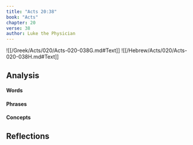 ```yaml
---
title: "Acts 20:38"
book: "Acts"
chapter: 20
verse: 38
author: Luke the Physician
---
```

![[/Greek/Acts/020/Acts-020-038G.md#Text]]
![[/Hebrew/Acts/020/Acts-020-038H.md#Text]]

## Analysis

#### Words

#### Phrases

#### Concepts

## Reflections
